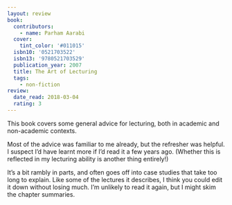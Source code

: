 ```yaml
---
layout: review
book:
  contributors:
    - name: Parham Aarabi
  cover:
    tint_color: '#011015'
  isbn10: '0521703522'
  isbn13: '9780521703529'
  publication_year: 2007
  title: The Art of Lecturing
  tags:
    - non-fiction
review:
  date_read: 2018-03-04
  rating: 3
---
```


This book covers some general advice for lecturing, both in academic and non-academic contexts.

Most of the advice was familiar to me already, but the refresher was helpful. I suspect I’d have learnt more if I’d read it a few years ago. (Whether this is reflected in my lecturing ability is another thing entirely!)

It’s a bit rambly in parts, and often goes off into case studies that take too long to explain. Like some of the lectures it describes, I think you could edit it down without losing much. I’m unlikely to read it again, but I might skim the chapter summaries.
